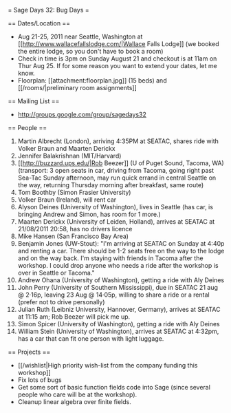 = Sage Days 32: Bug Days =

== Dates/Location ==

 * Aug 21-25, 2011 near Seattle, Washington at [[http://www.wallacefallslodge.com/|Wallace Falls Lodge]] (we booked the entire lodge, so you don't have to book a room)
 * Check in time is 3pm on Sunday August 21 and checkout is at 11am on Thur Aug 25.  If for some reason you want to extend your dates, let me know. 
 * Floorplan: [[attachment:floorplan.jpg]] (15 beds) and [[/rooms/|preliminary room assignments]]

== Mailing List ==

 *  http://groups.google.com/group/sagedays32

== People ==

 1. Martin Albrecht (London), arriving 4:35PM at SEATAC, shares ride with Volker Braun and Maarten Derickx
 1. Jennifer Balakrishnan (MIT/Harvard)
 1. [[http://buzzard.ups.edu/|Rob Beezer]] (U of Puget Sound, Tacoma, WA) (transport: 3 open seats in car, driving from Tacoma, going right past Sea-Tac Sunday afternoon, may run quick errand in central Seattle on the way, returning Thursday morning after breakfast, same route)
 1. Tom Boothby (Simon Frasier University)
 1. Volker Braun (Ireland), will rent car
 1. Alyson Deines (University of Washington), lives in Seattle (has car, is bringing Andrew and Simon, has room for 1 more.)
 1. Maarten Derickx (University of Leiden, Holland), arrives at SEATAC at 21/08/2011 20:58, has no drivers licence
 1. Mike Hansen (San Francisco Bay Area)
 1. Benjamin Jones (UW-Stout): "I'm arriving at SEATAC on Sunday at 4:40p and renting a car. There should be 1-2 seats free on the way to the lodge and on the way back. I'm staying with friends in Tacoma after the workshop. I could drop anyone who needs a ride after the workshop is over in Seattle or Tacoma."
 1. Andrew Ohana (University of Washington), getting a ride with Aly Deines
 1. John Perry (University of Southern Mississippi), due in SEATAC 21 aug @ 2·16p, leaving 23 Aug @ 14·05p, willing to share a ride or a rental (prefer not to drive personally)
 1. Julian Ruth (Leibniz University, Hannover, Germany), arrives at SEATAC at 11:15 am; Rob Beezer will pick me up.
 1. Simon Spicer (University of Washington), getting a ride with Aly Deines
 1. William Stein (University of Washington), arrives at SEATAC at 4:32pm, has a car that can fit one person with light luggage.


== Projects ==

 * [[/wishlist|High priority wish-list from the company funding this workshop]]
 * Fix lots of bugs
 * Get some sort of basic function fields code into Sage (since several people who care will be at the workshop).
 * Cleanup linear algebra over finite fields.
